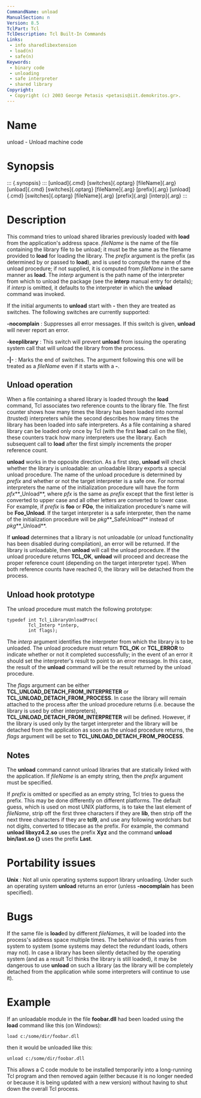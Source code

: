 ```yaml
---
CommandName: unload
ManualSection: n
Version: 8.5
TclPart: Tcl
TclDescription: Tcl Built-In Commands
Links:
 - info sharedlibextension
 - load(n)
 - safe(n)
Keywords:
 - binary code
 - unloading
 - safe interpreter
 - shared library
Copyright:
 - Copyright (c) 2003 George Petasis <petasis@iit.demokritos.gr>.
---
```


# Name

unload - Unload machine code

# Synopsis

::: {.synopsis} :::
[unload]{.cmd} [switches]{.optarg} [fileName]{.arg}
[unload]{.cmd} [switches]{.optarg} [fileName]{.arg} [prefix]{.arg}
[unload]{.cmd} [switches]{.optarg} [fileName]{.arg} [prefix]{.arg} [interp]{.arg}
:::

# Description

This command tries to unload shared libraries previously loaded with **load** from the application's address space.  *fileName* is the name of the file containing the library file to be unload;  it must be the same as the filename provided to **load** for loading the library. The *prefix* argument is the prefix (as determined by or passed to **load**), and is used to compute the name of the unload procedure; if not supplied, it is computed from *fileName* in the same manner as **load**. The *interp* argument is the path name of the interpreter from which to unload the package (see the **interp** manual entry for details); if *interp* is omitted, it defaults to the interpreter in which the **unload** command was invoked.

If the initial arguments to **unload** start with **-** then they are treated as switches.  The following switches are currently supported:

**-nocomplain**
: Suppresses all error messages. If this switch is given, **unload** will never report an error.

**-keeplibrary**
: This switch will prevent **unload** from issuing the operating system call that will unload the library from the process.

**-\|-**
: Marks the end of switches.  The argument following this one will be treated as a *fileName* even if it starts with a **-**.


## Unload operation

When a file containing a shared library is loaded through the **load** command, Tcl associates two reference counts to the library file. The first counter shows how many times the library has been loaded into normal (trusted) interpreters while the second describes how many times the library has been loaded into safe interpreters. As a file containing a shared library can be loaded only once by Tcl (with the first **load** call on the file), these counters track how many interpreters use the library. Each subsequent call to **load** after the first simply increments the proper reference count.

**unload** works in the opposite direction. As a first step, **unload** will check whether the library is unloadable: an unloadable library exports a special unload procedure. The name of the unload procedure is determined by *prefix* and whether or not the target interpreter is a safe one.  For normal interpreters the name of the initialization procedure will have the form *pfx***_Unload**, where *pfx* is the same as *prefix* except that the first letter is converted to upper case and all other letters are converted to lower case.  For example, if *prefix* is **foo** or **FOo**, the initialization procedure's name will be **Foo_Unload**. If the target interpreter is a safe interpreter, then the name of the initialization procedure will be *pkg***_SafeUnload** instead of *pkg***_Unload**.

If **unload** determines that a library is not unloadable (or unload functionality has been disabled during compilation), an error will be returned. If the library is unloadable, then **unload** will call the unload procedure. If the unload procedure returns **TCL_OK**, **unload** will proceed and decrease the proper reference count (depending on the target interpreter type). When both reference counts have reached 0, the library will be detached from the process.

## Unload hook prototype

The unload procedure must match the following prototype:

```
typedef int Tcl_LibraryUnloadProc(
        Tcl_Interp *interp,
        int flags);
```

The *interp* argument identifies the interpreter from which the library is to be unloaded.  The unload procedure must return **TCL_OK** or **TCL_ERROR** to indicate whether or not it completed successfully;  in the event of an error it should set the interpreter's result to point to an error message.  In this case, the result of the **unload** command will be the result returned by the unload procedure.

The *flags* argument can be either **TCL_UNLOAD_DETACH_FROM_INTERPRETER** or **TCL_UNLOAD_DETACH_FROM_PROCESS**. In case the library will remain attached to the process after the unload procedure returns (i.e. because the library is used by other interpreters), **TCL_UNLOAD_DETACH_FROM_INTERPRETER** will be defined. However, if the library is used only by the target interpreter and the library will be detached from the application as soon as the unload procedure returns, the *flags* argument will be set to **TCL_UNLOAD_DETACH_FROM_PROCESS**.

## Notes

The **unload** command cannot unload libraries that are statically linked with the application. If *fileName* is an empty string, then the *prefix* argument must be specified.

If *prefix* is omitted or specified as an empty string, Tcl tries to guess the prefix. This may be done differently on different platforms. The default guess, which is used on most UNIX platforms, is to take the last element of *fileName*, strip off the first three characters if they are **lib**, then strip off the next three characters if they are **tcl9**, and use any following wordchars but not digits, converted to titlecase as the prefix. For example, the command **unload libxyz4.2.so** uses the prefix **Xyz** and the command **unload bin/last.so {}** uses the prefix **Last**.

# Portability issues

**Unix**
: Not all unix operating systems support library unloading. Under such an operating system **unload** returns an error (unless **-nocomplain** has been specified).


# Bugs

If the same file is **load**ed by different *fileName*s, it will be loaded into the process's address space multiple times.  The behavior of this varies from system to system (some systems may detect the redundant loads, others may not). In case a library has been silently detached by the operating system (and as a result Tcl thinks the library is still loaded), it may be dangerous to use **unload** on such a library (as the library will be completely detached from the application while some interpreters will continue to use it).

# Example

If an unloadable module in the file **foobar.dll** had been loaded using the **load** command like this (on Windows):

```
load c:/some/dir/foobar.dll
```

then it would be unloaded like this:

```
unload c:/some/dir/foobar.dll
```

This allows a C code module to be installed temporarily into a long-running Tcl program and then removed again (either because it is no longer needed or because it is being updated with a new version) without having to shut down the overall Tcl process.

